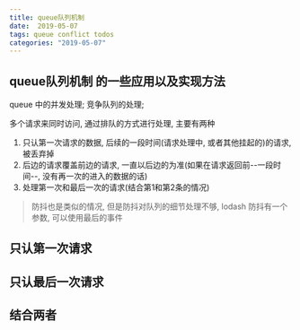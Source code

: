 ```yaml
---
title: queue队列机制
date:  2019-05-07
tags: queue conflict todos
categories: "2019-05-07"
---
```


## queue队列机制 的一些应用以及实现方法

queue 中的并发处理;
竞争队列的处理;

多个请求来同时访问, 通过排队的方式进行处理, 主要有两种

1. 只认第一次请求的数据, 后续的一段时间(请求处理中, 或者其他挂起的)的请求, 被丢弃掉
2. 后边的请求覆盖前边的请求, 一直以后边的为准(如果在请求返回前--一段时间--, 没有再一次的进入的数据的话)
3. 处理第一次和最后一次的请求(结合第1和第2条的情况)

> 防抖也是类似的情况, 但是防抖对队列的细节处理不够, lodash 防抖有一个参数, 可以使用最后的事件

## 只认第一次请求

## 只认最后一次请求

## 结合两者
